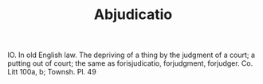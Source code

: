 ---
title: Abjudicatio
letter: A
permalink: "/definitions/abjudicatio.html"
body: IO. In old English law. The depriving of a thing by the judgment of a court;
  a putting out of court; the same as forisjudicatio, forjudgment, forjudger. Co.
  Litt 100a, b; Townsh. Pl. 49
published_at: '2018-07-07'
source: Black's Law Dictionary
layout: post
---